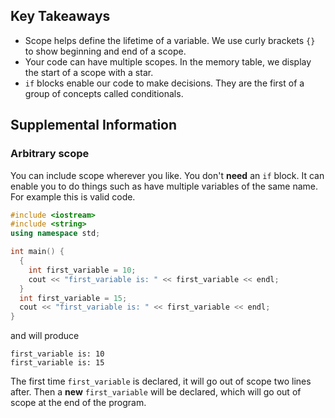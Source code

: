 ## Key Takeaways
* Scope helps define the lifetime of a variable. We use curly brackets `{}` to show beginning and end of a scope.
* Your code can have multiple scopes. In the memory table, we display the start of a scope with a star.
* `if` blocks enable our code to make decisions. They are the first of a group of concepts called conditionals.

## Supplemental Information
### Arbitrary scope
You can include scope wherever you like. You don't **need** an `if` block. It can enable you to do things such as have multiple variables of the same name. For example this is valid code.
```cpp
#include <iostream>
#include <string>
using namespace std;

int main() {
  {
    int first_variable = 10;
    cout << "first_variable is: " << first_variable << endl;
  }
  int first_variable = 15;
  cout << "first_variable is: " << first_variable << endl;
}
```
and will produce
```
first_variable is: 10
first_variable is: 15
```
The first time `first_variable` is declared, it will go out of scope two lines after. Then a **new** `first_variable` will be declared, which will go out of scope at the end of the program.
